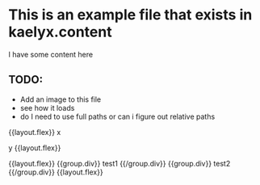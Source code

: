 <!-- Title: Readme.md -->
<!-- Date: 24/04/2025 -->
<!-- Keywords: a,b,c,d,e-->
<!-- ShowPermalink: true-->

# This is an example file that exists in kaelyx.content

I have some content here

## TODO:
* Add an image to this file
* see how it loads
* do I need to use full paths or can i figure out relative paths


{{layout.flex}}
x

y
{{layout.flex}}

{{layout.flex}}
  {{group.div}}
    test1
  {{/group.div}}
  {{group.div}}
    test2
  {{/group.div}}
{{layout.flex}}
